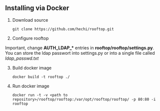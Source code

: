 
## Installing via Docker

1. Download source

    ```
    git clone https://github.com/hechi/rooftop.git
    ```

2. Configure rooftop

  Important, change **AUTH_LDAP_\*** entries in **rooftop/rooftop/settings.py**.
  You can store the ldap passwort into settings.py or into a single file called
  *ldap_passwd.txt*

3. Build docker image

    ```
    docker build -t rooftop ./
    ```

4. Run docker image

    ```
    docker run -t -v <path to repository>/rooftop/rooftop:/var/opt/rooftop/rooftop/ -p 80:80 -i rooftop
    ```
